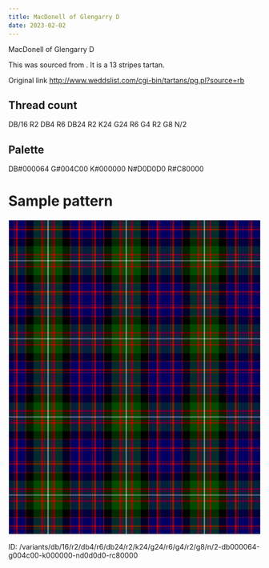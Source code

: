 ```yaml
---
title: MacDonell of Glengarry D
date: 2023-02-02
---
```

MacDonell of Glengarry D

This was sourced from <no value>.  It is a 13 stripes tartan.

Original link http://www.weddslist.com/cgi-bin/tartans/pg.pl?source=rb

## Thread count
DB/16 R2 DB4 R6 DB24 R2 K24 G24 R6 G4 R2 G8 N/2

## Palette
DB#000064 G#004C00 K#000000 N#D0D0D0 R#C80000

# Sample pattern

![Tartan detail](tartan.png "DB/16 R2 DB4 R6 DB24 R2 K24 G24 R6 G4 R2 G8 N/2 tartan")

ID: /variants/db/16/r2/db4/r6/db24/r2/k24/g24/r6/g4/r2/g8/n/2-db000064-g004c00-k000000-nd0d0d0-rc80000